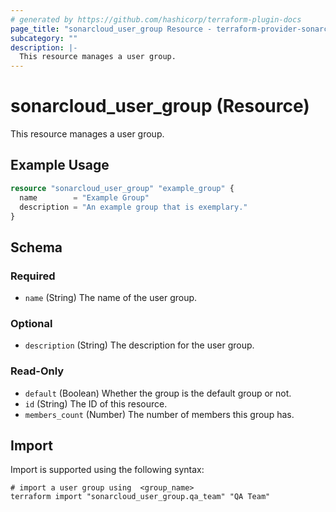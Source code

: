 ```yaml
---
# generated by https://github.com/hashicorp/terraform-plugin-docs
page_title: "sonarcloud_user_group Resource - terraform-provider-sonarcloud"
subcategory: ""
description: |-
  This resource manages a user group.
---
```


# sonarcloud_user_group (Resource)

This resource manages a user group.

## Example Usage

```terraform
resource "sonarcloud_user_group" "example_group" {
  name        = "Example Group"
  description = "An example group that is exemplary."
}
```

<!-- schema generated by tfplugindocs -->
## Schema

### Required

- `name` (String) The name of the user group.

### Optional

- `description` (String) The description for the user group.

### Read-Only

- `default` (Boolean) Whether the group is the default group or not.
- `id` (String) The ID of this resource.
- `members_count` (Number) The number of members this group has.

## Import

Import is supported using the following syntax:

```shell
# import a user group using  <group_name>
terraform import "sonarcloud_user_group.qa_team" "QA Team"
```
